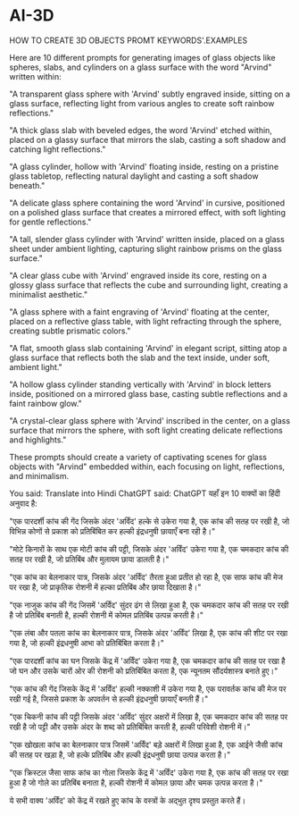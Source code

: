 # AI-3D
HOW TO CREATE 3D OBJECTS  PROMT  KEYWORDS'.EXAMPLES 


Here are 10 different prompts for generating images of glass objects like spheres, slabs, and cylinders on a glass surface with the word "Arvind" written within:

"A transparent glass sphere with 'Arvind' subtly engraved inside, sitting on a glass surface, reflecting light from various angles to create soft rainbow reflections."

"A thick glass slab with beveled edges, the word 'Arvind' etched within, placed on a glassy surface that mirrors the slab, casting a soft shadow and catching light reflections."

"A glass cylinder, hollow with 'Arvind' floating inside, resting on a pristine glass tabletop, reflecting natural daylight and casting a soft shadow beneath."

"A delicate glass sphere containing the word 'Arvind' in cursive, positioned on a polished glass surface that creates a mirrored effect, with soft lighting for gentle reflections."

"A tall, slender glass cylinder with 'Arvind' written inside, placed on a glass sheet under ambient lighting, capturing slight rainbow prisms on the glass surface."

"A clear glass cube with 'Arvind' engraved inside its core, resting on a glossy glass surface that reflects the cube and surrounding light, creating a minimalist aesthetic."

"A glass sphere with a faint engraving of 'Arvind' floating at the center, placed on a reflective glass table, with light refracting through the sphere, creating subtle prismatic colors."

"A flat, smooth glass slab containing 'Arvind' in elegant script, sitting atop a glass surface that reflects both the slab and the text inside, under soft, ambient light."

"A hollow glass cylinder standing vertically with 'Arvind' in block letters inside, positioned on a mirrored glass base, casting subtle reflections and a faint rainbow glow."

"A crystal-clear glass sphere with 'Arvind' inscribed in the center, on a glass surface that mirrors the sphere, with soft light creating delicate reflections and highlights."

These prompts should create a variety of captivating scenes for glass objects with "Arvind" embedded within, each focusing on light, reflections, and minimalism.







You said:
Translate into Hindi 
ChatGPT said:
ChatGPT
यहाँ इन 10 वाक्यों का हिंदी अनुवाद है:

"एक पारदर्शी कांच की गेंद जिसके अंदर 'अर्विंद' हल्के से उकेरा गया है, एक कांच की सतह पर रखी है, जो विभिन्न कोणों से प्रकाश को प्रतिबिंबित कर हल्की इंद्रधनुषी छायाएँ बना रही है।"

"मोटे किनारों के साथ एक मोटी कांच की पट्टी, जिसके अंदर 'अर्विंद' उकेरा गया है, एक चमकदार कांच की सतह पर रखी है, जो प्रतिबिंब और मुलायम छाया डालती है।"

"एक कांच का बेलनाकार पात्र, जिसके अंदर 'अर्विंद' तैरता हुआ प्रतीत हो रहा है, एक साफ कांच की मेज पर रखा है, जो प्राकृतिक रोशनी में हल्का प्रतिबिंब और छाया दिखाता है।"

"एक नाजुक कांच की गेंद जिसमें 'अर्विंद' सुंदर ढंग से लिखा हुआ है, एक चमकदार कांच की सतह पर रखी है जो प्रतिबिंब बनाती है, हल्की रोशनी में कोमल प्रतिबिंब उत्पन्न करती है।"

"एक लंबा और पतला कांच का बेलनाकार पात्र, जिसके अंदर 'अर्विंद' लिखा है, एक कांच की शीट पर रखा गया है, जो हल्की इंद्रधनुषी आभा को प्रतिबिंबित करता है।"

"एक पारदर्शी कांच का घन जिसके केंद्र में 'अर्विंद' उकेरा गया है, एक चमकदार कांच की सतह पर रखा है जो घन और उसके चारों ओर की रोशनी को प्रतिबिंबित करता है, एक न्यूनतम सौंदर्यशास्त्र बनाते हुए।"

"एक कांच की गेंद जिसके केंद्र में 'अर्विंद' हल्की नक्काशी में उकेरा गया है, एक परावर्तक कांच की मेज पर रखी गई है, जिससे प्रकाश के अपवर्तन से हल्की इंद्रधनुषी छायाएँ बनती हैं।"

"एक चिकनी कांच की पट्टी जिसके अंदर 'अर्विंद' सुंदर अक्षरों में लिखा है, एक चमकदार कांच की सतह पर रखी है जो पट्टी और उसके अंदर के शब्द को प्रतिबिंबित करती है, हल्की परिवेशी रोशनी में।"

"एक खोखला कांच का बेलनाकार पात्र जिसमें 'अर्विंद' बड़े अक्षरों में लिखा हुआ है, एक आईने जैसी कांच की सतह पर खड़ा है, जो हल्के प्रतिबिंब और हल्की इंद्रधनुषी छाया उत्पन्न करता है।"

"एक क्रिस्टल जैसा साफ कांच का गोला जिसके केंद्र में 'अर्विंद' उकेरा गया है, एक कांच की सतह पर रखा हुआ है जो गोले का प्रतिबिंब बनाता है, हल्की रोशनी में कोमल छाया और चमक उत्पन्न करता है।"

ये सभी वाक्य 'अर्विंद' को केंद्र में रखते हुए कांच के वस्त्रों के अद्भुत दृश्य प्रस्तुत करते हैं।








